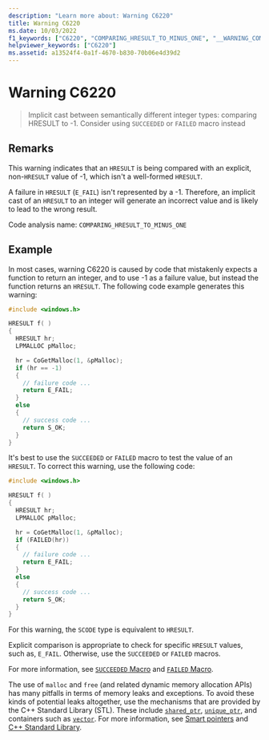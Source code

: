 ```yaml
---
description: "Learn more about: Warning C6220"
title: Warning C6220
ms.date: 10/03/2022
f1_keywords: ["C6220", "COMPARING_HRESULT_TO_MINUS_ONE", "__WARNING_COMPARING_HRESULT_TO_MINUS_ONE"]
helpviewer_keywords: ["C6220"]
ms.assetid: a13524f4-0a1f-4670-b830-70b06e4d39d2
---
```

# Warning C6220

> Implicit cast between semantically different integer types: comparing HRESULT to -1. Consider using `SUCCEEDED` or `FAILED` macro instead

## Remarks

This warning indicates that an `HRESULT` is being compared with an explicit, non-`HRESULT` value of -1, which isn't a well-formed `HRESULT`.

A failure in `HRESULT` (`E_FAIL`) isn't represented by a -1. Therefore, an implicit cast of an `HRESULT` to an integer will generate an incorrect value and is likely to lead to the wrong result.

Code analysis name: `COMPARING_HRESULT_TO_MINUS_ONE`

## Example

In most cases, warning C6220 is caused by code that mistakenly expects a function to return an integer, and to use -1 as a failure value, but instead the function returns an `HRESULT`. The following code example generates this warning:

```cpp
#include <windows.h>

HRESULT f( )
{
  HRESULT hr;
  LPMALLOC pMalloc;

  hr = CoGetMalloc(1, &pMalloc);
  if (hr == -1)
  {
    // failure code ...
    return E_FAIL;
  }
  else
  {
    // success code ...
    return S_OK;
  }
}
```

It's best to use the `SUCCEEDED` or `FAILED` macro to test the value of an `HRESULT`. To correct this warning, use the following code:

```cpp
#include <windows.h>

HRESULT f( )
{
  HRESULT hr;
  LPMALLOC pMalloc;

  hr = CoGetMalloc(1, &pMalloc);
  if (FAILED(hr))
  {
    // failure code ...
    return E_FAIL;
  }
  else
  {
    // success code ...
    return S_OK;
  }
}
```

For this warning, the `SCODE` type is equivalent to `HRESULT`.

Explicit comparison is appropriate to check for specific `HRESULT` values, such as, `E_FAIL`. Otherwise, use the `SUCCEEDED` or `FAILED` macros.

For more information, see [`SUCCEEDED` Macro](/windows/win32/api/winerror/nf-winerror-succeeded) and [`FAILED` Macro](/windows/win32/api/winerror/nf-winerror-failed).

The use of `malloc` and `free` (and related dynamic memory allocation APIs) has many pitfalls in terms of memory leaks and exceptions. To avoid these kinds of potential leaks altogether, use the mechanisms that are provided by the C++ Standard Library (STL). These include [`shared_ptr`](../standard-library/shared-ptr-class.md), [`unique_ptr`](../standard-library/unique-ptr-class.md), and containers such as [`vector`](../standard-library/vector.md). For more information, see [Smart pointers](../cpp/smart-pointers-modern-cpp.md) and [C++ Standard Library](../standard-library/cpp-standard-library-reference.md).
